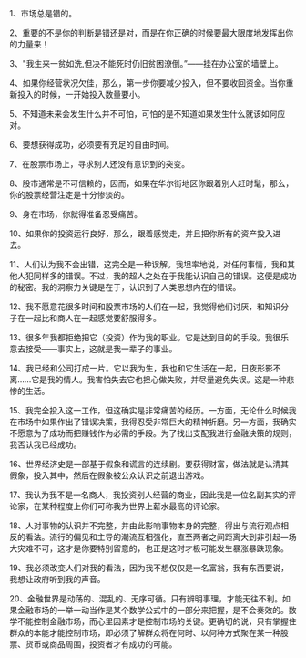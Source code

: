 1、市场总是错的。

2、重要的不是你的判断是错还是对，而是在你正确的时候要最大限度地发挥出你的力量来！

3、"我生来一贫如洗,但决不能死时仍旧贫困潦倒。”——挂在办公室的墙壁上。

4、如果你经营状况欠佳，那么，第一步你要减少投入，但不要收回资金。当你重新投入的时候，一开始投入数量要小。

5、不知道未来会发生什么并不可怕，可怕的是不知道如果发生什么就该如何应对。

6、要想获得成功，必须要有充足的自由时间。

7、在股票市场上，寻求别人还没有意识到的突变。

8、股市通常是不可信赖的，因而，如果在华尔街地区你跟着别人赶时髦，那么，你的股票经营注定是十分惨淡的。

9、身在市场，你就得准备忍受痛苦。

10、如果你的投资运行良好，那么，跟着感觉走，并且把你所有的资产投入进去。

11、人们认为我不会出错，这完全是一种误解。我坦率地说，对任何事情，我和其他人犯同样多的错误。不过，我的超人之处在于我能认识自己的错误。这便是成功的秘密。我的洞察力关键是在于，认识到了人类思想内在的错误。

12、我不愿意花很多时间和股票市场的人们在一起，我觉得他们讨厌，和知识分子在一起比和商人在一起感觉要舒服得多。

13、很多年我都拒绝把它（投资）作为我的职业。它是达到目的的手段。我很乐意去接受——事实上，这就是我一辈子的事业。

14、我已经和公司打成一片。它以我为生，我也和它生活在一起，日夜形影不离……它是我的情人。我害怕失去它也担心做失败，并尽量避免失误。这是一种悲惨的生活。

15、我完全投入这一工作，但这确实是非常痛苦的经历。一方面，无论什么时候我在市场中如果作出了错误决策，我得忍受非常巨大的精神折磨。另一方面，我确实不愿意为了成功而把赚钱作为必需的手段。为了找出支配我进行金融决策的规则，我否认我已经成功。

16、世界经济史是一部基于假象和谎言的连续剧。要获得财富，做法就是认清其假象，投入其中，然后在假象被公众认识之前退出游戏。

17、我认为我不是一名商人，我投资别人经营的商业，因此我是一位名副其实的评论家，在某种程度上你们可称我为世界上薪水最高的评论家。

18、人对事物的认识并不完整，并由此影响事物本身的完整，得出与流行观点相反的看法。流行的偏见和主导的潮流互相强化，直至两者之间距离大到非引起一场大灾难不可，这才是你要特别留意的，也正是这时才极可能发生暴涨暴跌现象。

19、我必须改变人们对我的看法，因为我不想仅仅是一名富翁，我有东西要说，我想让政府听到我的声音。

20、金融世界是动荡的、混乱的、无序可循。只有辨明事理，才能无往不利。如果金融市场的一举一动当作是某个数学公式中的一部分来把握，是不会奏效的。数学不能控制金融市场，而心里因素才是控制市场的关键。更确切的说，只有掌握住群众的本能才能控制市场，即必须了解群众将在何时、以何种方式聚在某一种股票、货币或商品周围，投资者才有成功的可能。